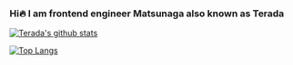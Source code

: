 ### Hi🔥 I am frontend engineer Matsunaga also known as Terada

<!--
**TERADA-DANTE/TERADA-DANTE** is a ✨ _special_ ✨ repository because its `README.md` (this file) appears on your GitHub profile.

Here are some ideas to get you started:

- 🔭 I’m currently working on ...
- 🌱 I’m currently learning ...
- 👯 I’m looking to collaborate on ...
- 🤔 I’m looking for help with ...
- 💬 Ask me about ...
- 📫 How to reach me: ...
- 😄 Pronouns: ...
- ⚡ Fun fact: ...
-->
[![Terada's github stats](https://github-readme-stats.vercel.app/api?username=TERADA-DANTE&show_icons=true&theme=react)](https://github.com/TERADA-DANTE/github-readme-stats)

[![Top Langs](https://github-readme-stats.vercel.app/api/top-langs/?username=TERADA-DANTE&theme=react&layout=compact)](https://github.com/TERADA-DANTE/github-readme-stats)
